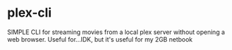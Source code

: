# plex-cli
SIMPLE CLI for streaming movies from a local plex server without opening a web browser. Useful for...IDK, but it's useful for my 2GB netbook
